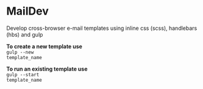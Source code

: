 # MailDev
Develop cross-browser e-mail templates using inline css (scss), handlebars (hbs) and gulp

<b>To create a new template use</b> <br /> 
<code>gulp --new template_name</code>

<b>To run an existing template use</b> <br /> 
<code>gulp --start template_name</code>

